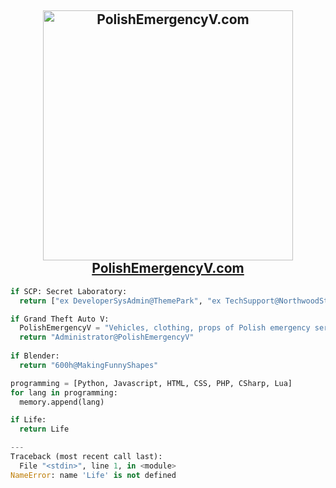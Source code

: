 <h2 align="center">

<a href="https://polishemergencyv.com"> 
  <img src="https://i.imgur.com/lIUlT9w.png" width="400" alt="PolishEmergencyV.com">
</a>
<br>
<a href="https://polishemergencyv.com">PolishEmergencyV.com</a></h2>

```python
if SCP: Secret Laboratory:
  return ["ex DeveloperSysAdmin@ThemePark", "ex TechSupport@NorthwoodStudios"]

if Grand Theft Auto V:
  PolishEmergencyV = "Vehicles, clothing, props of Polish emergency services in Grand Theft Auto V"
  return "Administrator@PolishEmergencyV"
  
if Blender:
  return "600h@MakingFunnyShapes"

programming = [Python, Javascript, HTML, CSS, PHP, CSharp, Lua]
for lang in programming:
  memory.append(lang)

if Life:
  return Life

---
Traceback (most recent call last):
  File "<stdin>", line 1, in <module>
NameError: name 'Life' is not defined
```
